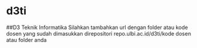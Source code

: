 # d3ti

##D3 Teknik Informatika 
Silahkan tambahkan url dengan folder atau kode dosen yang sudah dimasukkan direpositori repo.ulbi.ac.id/d3ti/kode dosen atau folder anda

